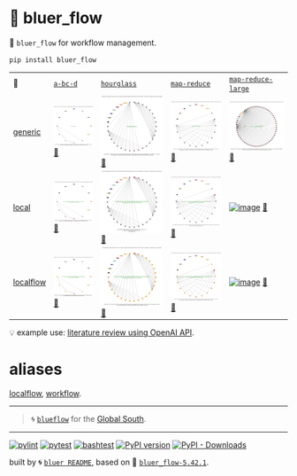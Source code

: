 # 📜 bluer_flow

📜 `bluer_flow` for workflow management.

```bash
pip install bluer_flow
```

|   |   |   |   |   |
| --- | --- | --- | --- | --- |
| 📜 | [`a-bc-d`](./patterns/a-bc-d.dot) | [`hourglass`](./patterns/hourglass.dot) | [`map-reduce`](./patterns/map-reduce.dot) | [`map-reduce-large`](./patterns/map-reduce-large.dot) |
| [generic](./runners/generic.py) | [![image](https://github.com/kamangir/assets/blob/main/bluer_flow-generic-a-bc-d/workflow.gif?raw=true&random=pfivnnflfj7xl4hn)](https://github.com/kamangir/assets/blob/main/bluer_flow-generic-a-bc-d/workflow.gif?raw=true&random=pfivnnflfj7xl4hn) [🔗](https://github.com/kamangir/assets/blob/main/bluer_flow-generic-a-bc-d/workflow.gif?raw=true&random=pfivnnflfj7xl4hn) | [![image](https://github.com/kamangir/assets/blob/main/bluer_flow-generic-hourglass/workflow.gif?raw=true&random=ald4qsl6x3ocjqdh)](https://github.com/kamangir/assets/blob/main/bluer_flow-generic-hourglass/workflow.gif?raw=true&random=ald4qsl6x3ocjqdh) [🔗](https://github.com/kamangir/assets/blob/main/bluer_flow-generic-hourglass/workflow.gif?raw=true&random=ald4qsl6x3ocjqdh) | [![image](https://github.com/kamangir/assets/blob/main/bluer_flow-generic-map-reduce/workflow.gif?raw=true&random=nuymmnvu8esnwibt)](https://github.com/kamangir/assets/blob/main/bluer_flow-generic-map-reduce/workflow.gif?raw=true&random=nuymmnvu8esnwibt) [🔗](https://github.com/kamangir/assets/blob/main/bluer_flow-generic-map-reduce/workflow.gif?raw=true&random=nuymmnvu8esnwibt) | [![image](https://github.com/kamangir/assets/blob/main/bluer_flow-generic-map-reduce-large/workflow.gif?raw=true&random=6a6w2l2qinq5jri0)](https://github.com/kamangir/assets/blob/main/bluer_flow-generic-map-reduce-large/workflow.gif?raw=true&random=6a6w2l2qinq5jri0) [🔗](https://github.com/kamangir/assets/blob/main/bluer_flow-generic-map-reduce-large/workflow.gif?raw=true&random=6a6w2l2qinq5jri0) |
| [local](./runners/local.py) | [![image](https://github.com/kamangir/assets/blob/main/bluer_flow-local-a-bc-d/workflow.gif?raw=true&random=4zekouc01l40t89y)](https://github.com/kamangir/assets/blob/main/bluer_flow-local-a-bc-d/workflow.gif?raw=true&random=4zekouc01l40t89y) [🔗](https://github.com/kamangir/assets/blob/main/bluer_flow-local-a-bc-d/workflow.gif?raw=true&random=4zekouc01l40t89y) | [![image](https://github.com/kamangir/assets/blob/main/bluer_flow-local-hourglass/workflow.gif?raw=true&random=uj104l8hxivdposn)](https://github.com/kamangir/assets/blob/main/bluer_flow-local-hourglass/workflow.gif?raw=true&random=uj104l8hxivdposn) [🔗](https://github.com/kamangir/assets/blob/main/bluer_flow-local-hourglass/workflow.gif?raw=true&random=uj104l8hxivdposn) | [![image](https://github.com/kamangir/assets/blob/main/bluer_flow-local-map-reduce/workflow.gif?raw=true&random=dp66hptmj3kgqxiz)](https://github.com/kamangir/assets/blob/main/bluer_flow-local-map-reduce/workflow.gif?raw=true&random=dp66hptmj3kgqxiz) [🔗](https://github.com/kamangir/assets/blob/main/bluer_flow-local-map-reduce/workflow.gif?raw=true&random=dp66hptmj3kgqxiz) | [![image](https://github.com/kamangir/assets/blob/main/bluer_flow-local-map-reduce-large/workflow.gif?raw=true&random=dumg5gzm1xi8ni3u)](https://github.com/kamangir/assets/blob/main/bluer_flow-local-map-reduce-large/workflow.gif?raw=true&random=dumg5gzm1xi8ni3u) [🔗](https://github.com/kamangir/assets/blob/main/bluer_flow-local-map-reduce-large/workflow.gif?raw=true&random=dumg5gzm1xi8ni3u) |
| [localflow](./runners/localflow.py) | [![image](https://github.com/kamangir/assets/blob/main/bluer_flow-localflow-a-bc-d/workflow.gif?raw=true&random=jnsiqv5ru019k0hx)](https://github.com/kamangir/assets/blob/main/bluer_flow-localflow-a-bc-d/workflow.gif?raw=true&random=jnsiqv5ru019k0hx) [🔗](https://github.com/kamangir/assets/blob/main/bluer_flow-localflow-a-bc-d/workflow.gif?raw=true&random=jnsiqv5ru019k0hx) | [![image](https://github.com/kamangir/assets/blob/main/bluer_flow-localflow-hourglass/workflow.gif?raw=true&random=9ihobevyeg1i5ays)](https://github.com/kamangir/assets/blob/main/bluer_flow-localflow-hourglass/workflow.gif?raw=true&random=9ihobevyeg1i5ays) [🔗](https://github.com/kamangir/assets/blob/main/bluer_flow-localflow-hourglass/workflow.gif?raw=true&random=9ihobevyeg1i5ays) | [![image](https://github.com/kamangir/assets/blob/main/bluer_flow-localflow-map-reduce/workflow.gif?raw=true&random=hsm2rus3lv3mm0zx)](https://github.com/kamangir/assets/blob/main/bluer_flow-localflow-map-reduce/workflow.gif?raw=true&random=hsm2rus3lv3mm0zx) [🔗](https://github.com/kamangir/assets/blob/main/bluer_flow-localflow-map-reduce/workflow.gif?raw=true&random=hsm2rus3lv3mm0zx) | [![image](https://github.com/kamangir/assets/blob/main/bluer_flow-localflow-map-reduce-large/workflow.gif?raw=true&random=l3qxqxx5juje7vcs)](https://github.com/kamangir/assets/blob/main/bluer_flow-localflow-map-reduce-large/workflow.gif?raw=true&random=l3qxqxx5juje7vcs) [🔗](https://github.com/kamangir/assets/blob/main/bluer_flow-localflow-map-reduce-large/workflow.gif?raw=true&random=l3qxqxx5juje7vcs) |

💡 example use: [literature review using OpenAI API](https://github.com/kamangir/openai-commands/tree/main/openai_commands/literature_review).

# aliases

[localflow](./bluer_flow/docs/aliases/localflow.md), 
[workflow](./bluer_flow/docs/aliases/workflow.md).


---

> 🌀 [`blueflow`](https://github.com/kamangir/notebooks-and-scripts) for the [Global South](https://github.com/kamangir/bluer-south).

---


[![pylint](https://github.com/kamangir/bluer-flow/actions/workflows/pylint.yml/badge.svg)](https://github.com/kamangir/bluer-flow/actions/workflows/pylint.yml) [![pytest](https://github.com/kamangir/bluer-flow/actions/workflows/pytest.yml/badge.svg)](https://github.com/kamangir/bluer-flow/actions/workflows/pytest.yml) [![bashtest](https://github.com/kamangir/bluer-flow/actions/workflows/bashtest.yml/badge.svg)](https://github.com/kamangir/bluer-flow/actions/workflows/bashtest.yml) [![PyPI version](https://img.shields.io/pypi/v/bluer-flow.svg)](https://pypi.org/project/bluer-flow/) [![PyPI - Downloads](https://img.shields.io/pypi/dd/bluer-flow)](https://pypistats.org/packages/bluer-flow)

built by 🌀 [`bluer README`](https://github.com/kamangir/bluer-objects/tree/main/bluer_objects/README), based on 📜 [`bluer_flow-5.42.1`](https://github.com/kamangir/bluer-flow).
